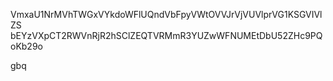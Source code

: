 VmxaU1NrMVhTWGxVYkdoWFlUQndVbFpyVWtOVVJrVjVUVlprVG1KSGVIVlZS
bEYzVXpCT2RWVnRjR2hSClZEQTVRMmR3YUZwWFNUMEtDbU52ZHc9PQoKb29o

gbq